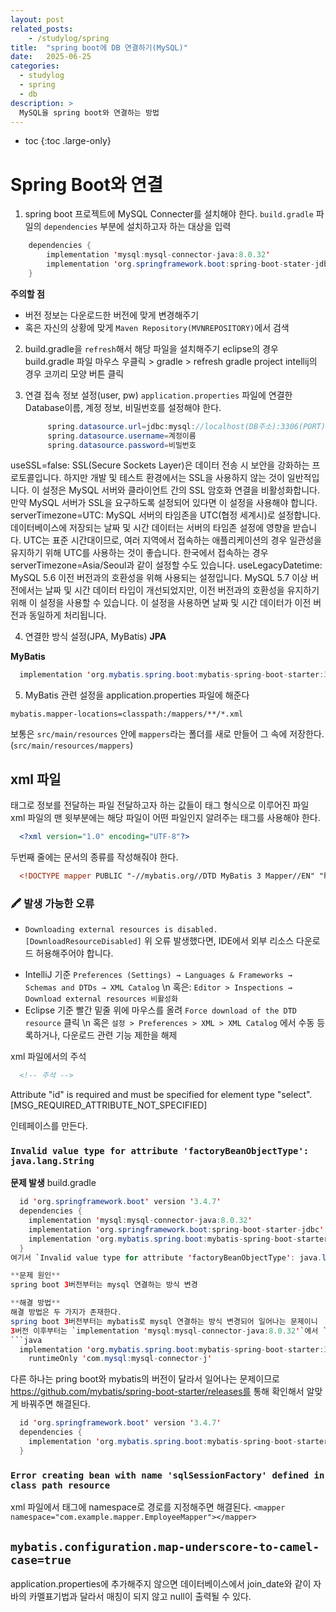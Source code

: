 ```yaml
---
layout: post
related_posts:
    - /studylog/spring
title:  "spring boot에 DB 연결하기(MySQL)"
date:   2025-06-25
categories:
  - studylog
  - spring
  - db
description: >
  MySQL을 spring boot와 연결하는 방법
---
```

* toc
{:toc .large-only}



# Spring Boot와 연결
1. spring boot 프로젝트에 MySQL Connecter를 설치해야 한다.
`build.gradle` 파일의 `dependencies` 부분에 설치하고자 하는 대상을 입력
```java
    dependencies {
        implementation 'mysql:mysql-connector-java:8.0.32'
        implementation 'org.springframework.boot:spring-boot-stater-jdbc'
    }
```
**주의할 점**
- 버전 정보는 다운로드한 버전에 맞게 변경해주기
- 혹은 자신의 상황에 맞게 `Maven Repository(MVNREPOSITORY)`에서 검색
2. build.gradle을 `refresh`해서 해당 파일을 설치해주기
   eclipse의 경우 build.gradle 파일 마우스 우클릭 > gradle > refresh gradle project
   intellij의 경우 코끼리 모양 버튼 클릭
3. 연결 접속 정보 설정(user, pw)
   `application.properties` 파일에 연결한 Database이름, 계정 정보, 비밀번호를 설정해야 한다.

   ```java
        spring.datasource.url=jdbc:mysql://localhost(DB주소):3306(PORT)/DB이름?useSSL=false&serverTimezone=UTC&useLegacyDatetime
		spring.datasource.username=계정이름
		spring.datasource.password=비밀번호
   ```

useSSL=false:
SSL(Secure Sockets Layer)은 데이터 전송 시 보안을 강화하는 프로토콜입니다. 하지만 개발 및 테스트 환경에서는 SSL을 사용하지 않는 것이 일반적입니다. 이 설정은 MySQL 서버와 클라이언트 간의 SSL 암호화 연결을 비활성화합니다. 만약 MySQL 서버가 SSL을 요구하도록 설정되어 있다면 이 설정을 사용해야 합니다.
serverTimezone=UTC:
MySQL 서버의 타임존을 UTC(협정 세계시)로 설정합니다. 데이터베이스에 저장되는 날짜 및 시간 데이터는 서버의 타임존 설정에 영향을 받습니다. UTC는 표준 시간대이므로, 여러 지역에서 접속하는 애플리케이션의 경우 일관성을 유지하기 위해 UTC를 사용하는 것이 좋습니다. 한국에서 접속하는 경우 serverTimezone=Asia/Seoul과 같이 설정할 수도 있습니다.
useLegacyDatetime:
MySQL 5.6 이전 버전과의 호환성을 위해 사용되는 설정입니다. MySQL 5.7 이상 버전에서는 날짜 및 시간 데이터 타입이 개선되었지만, 이전 버전과의 호환성을 유지하기 위해 이 설정을 사용할 수 있습니다. 이 설정을 사용하면 날짜 및 시간 데이터가 이전 버전과 동일하게 처리됩니다. 

4. 연결한 방식 설정(JPA, MyBatis)
**JPA**

**MyBatis**
```java
  implementation 'org.mybatis.spring.boot:mybatis-spring-boot-starter:3.0.0'
```

5. MyBatis 관련 설정을 application.properties 파일에 해준다
  ```application.properties
  mybatis.mapper-locations=classpath:/mappers/**/*.xml
  ```
  보통은 `src/main/resources` 안에 `mappers`라는 폴더를 새로 만들어 그 속에 저장한다. (`src/main/resources/mappers`)

## xml 파일
태그로 정보를 전달하는 파일
전달하고자 하는 값들이 태그 형식으로 이루어진 파일
xml 파일의 맨 윗부분에는 해당 파일이 어떤 파일인지 알려주는 태그를 사용해야 한다.
  ```xml
    <?xml version="1.0" encoding="UTF-8"?>
  ```
두번째 줄에는 문서의 종류를 작성해줘야 한다.
  ```xml    
    <!DOCTYPE mapper PUBLIC "-//mybatis.org//DTD MyBatis 3 Mapper//EN" "http://mybatis.org/dtd/mybatis-3-mapper.dtd">
  ```

### 🖍️ 발생 가능한 오류
* `Downloading external resources is disabled. [DownloadResourceDisabled]` 
위 오류 발생했다면, IDE에서 외부 리소스 다운로드 허용해주어야 합니다.
- IntelliJ 기준
`Preferences (Settings) → Languages & Frameworks → Schemas and DTDs → XML Catalog` \n
혹은: `Editor > Inspections → Download external resources 비활성화`
- Eclipse 기준
빨간 밑줄 위에 마우스를 올려 `Force download of the DTD resource` 클릭 \n
혹은 `설정 > Preferences > XML > XML Catalog` 에서 수동 등록하거나, 다운로드 관련 기능 제한을 해제

xml 파일에서의 주석
``` xml
  <!-- 주석 -->
```

Attribute "id" is required and must be specified for element type "select". [MSG_REQUIRED_ATTRIBUTE_NOT_SPECIFIED]	

인테페이스를 만든다.

###  `Invalid value type for attribute 'factoryBeanObjectType': java.lang.String`
**문제 발생**
build.gradle
```java 
  id 'org.springframework.boot' version '3.4.7'
  dependencies {
    implementation 'mysql:mysql-connector-java:8.0.32'
    implementation 'org.springframework.boot:spring-boot-starter-jdbc'
    implementation 'org.mybatis.spring.boot:mybatis-spring-boot-starter:3.0.0'
  }
여기서 `Invalid value type for attribute 'factoryBeanObjectType': java.lang.String` 오류 발생

**문제 원인**
spring boot 3버전부터는 mysql 연결하는 방식 변경

**해결 방법**
해결 방법은 두 가지가 존재한다.
spring boot 3버전부터는 mybatis로 mysql 연결하는 방식 변경되어 일어나는 문제이니
3버전 이후부터는 `implementation 'mysql:mysql-connector-java:8.0.32'`에서 `runtimeOnly 'com.mysql-connector-j'`로 변경해주면 된다.
```java
  implementation 'org.mybatis.spring.boot:mybatis-spring-boot-starter:3.0.3'
	runtimeOnly 'com.mysql:mysql-connector-j'
```

다른 하나는 pring boot와 mybatis의 버전이 달라서 일어나는 문제이므로
https://github.com/mybatis/spring-boot-starter/releases를 통해 확인해서 알맞게 바꿔주면 해결된다.
```java
  id 'org.springframework.boot' version '3.4.7'
  dependencies {
    implementation 'org.mybatis.spring.boot:mybatis-spring-boot-starter:3.0.4'
  }
``` 

### `Error creating bean with name 'sqlSessionFactory' defined in class path resource`
xml 파일에서 <mapper> 태그에 namespace로 경로를 지정해주면 해결된다.
`<mapper namespace="com.example.mapper.EmployeeMapper"></mapper>`

## `mybatis.configuration.map-underscore-to-camel-case=true`
application.properties에 추가해주지 않으면
데이터베이스에서 join_date와 같이 자바의 카멜표기법과 달라서 매칭이 되지 않고 null이 출력될 수 있다.
